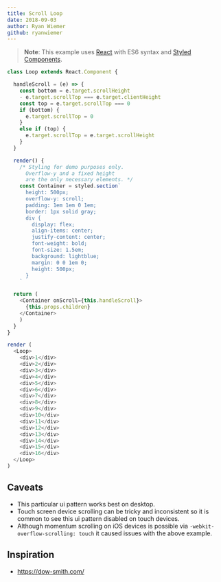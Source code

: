 ```yaml
---
title: Scroll Loop
date: 2018-09-03
author: Ryan Wiemer
github: ryanwiemer
---
```


> **Note**: This example uses [React](https://reactjs.org/) with ES6 syntax and [Styled Components](https://www.styled-components.com/).

```javascript
class Loop extends React.Component {

  handleScroll = (e) => {
    const bottom = e.target.scrollHeight
    - e.target.scrollTop === e.target.clientHeight
    const top = e.target.scrollTop === 0
    if (bottom) {
      e.target.scrollTop = 0
    }
    else if (top) {
      e.target.scrollTop = e.target.scrollHeight
    }
  }

  render() {
    /* Styling for demo purposes only.
      Overflow-y and a fixed height
      are the only necessary elements. */
    const Container = styled.section`
      height: 500px;
      overflow-y: scroll;
      padding: 1em 1em 0 1em;
      border: 1px solid gray;
      div {
        display: flex;
        align-items: center;
        justify-content: center;
        font-weight: bold;
        font-size: 1.5em;
        background: lightblue;
        margin: 0 0 1em 0;
        height: 500px;
      }
    `

  return (
    <Container onScroll={this.handleScroll}>
      {this.props.children}  
    </Container>
    )
  }
}

render (
  <Loop>
    <div>1</div>
    <div>2</div>
    <div>3</div>
    <div>4</div>
    <div>5</div>
    <div>6</div>
    <div>7</div>
    <div>8</div>
    <div>9</div>
    <div>10</div>
    <div>11</div>
    <div>12</div>
    <div>13</div>
    <div>14</div>
    <div>15</div>
    <div>16</div>
  </Loop>
)
```

## Caveats
* This particular ui pattern works best on desktop.  
* Touch screen device scrolling can be tricky and inconsistent so it is common to see this ui pattern disabled on touch devices.
* Although momentum scrolling on iOS devices is possible via `-webkit-overflow-scrolling: touch` it caused issues with the above example.

## Inspiration
* https://dow-smith.com/
